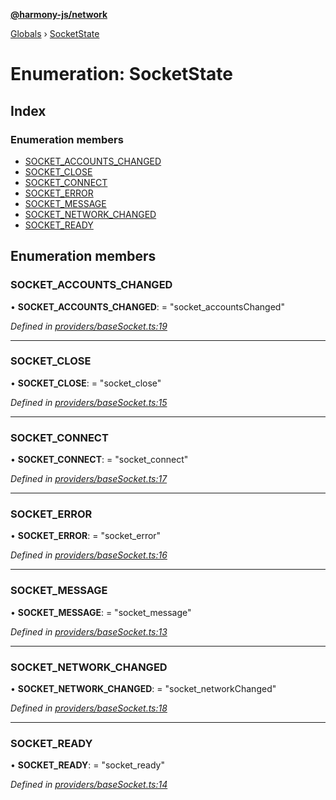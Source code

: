 **[@harmony-js/network](../README.md)**

[Globals](../README.md) › [SocketState](socketstate.md)

# Enumeration: SocketState

## Index

### Enumeration members

* [SOCKET_ACCOUNTS_CHANGED](socketstate.md#socket_accounts_changed)
* [SOCKET_CLOSE](socketstate.md#socket_close)
* [SOCKET_CONNECT](socketstate.md#socket_connect)
* [SOCKET_ERROR](socketstate.md#socket_error)
* [SOCKET_MESSAGE](socketstate.md#socket_message)
* [SOCKET_NETWORK_CHANGED](socketstate.md#socket_network_changed)
* [SOCKET_READY](socketstate.md#socket_ready)

## Enumeration members

###  SOCKET_ACCOUNTS_CHANGED

• **SOCKET_ACCOUNTS_CHANGED**: = "socket_accountsChanged"

*Defined in [providers/baseSocket.ts:19](https://github.com/FireStack-Lab/Harmony-sdk-core/blob/d840c02/packages/harmony-network/src/providers/baseSocket.ts#L19)*

___

###  SOCKET_CLOSE

• **SOCKET_CLOSE**: = "socket_close"

*Defined in [providers/baseSocket.ts:15](https://github.com/FireStack-Lab/Harmony-sdk-core/blob/d840c02/packages/harmony-network/src/providers/baseSocket.ts#L15)*

___

###  SOCKET_CONNECT

• **SOCKET_CONNECT**: = "socket_connect"

*Defined in [providers/baseSocket.ts:17](https://github.com/FireStack-Lab/Harmony-sdk-core/blob/d840c02/packages/harmony-network/src/providers/baseSocket.ts#L17)*

___

###  SOCKET_ERROR

• **SOCKET_ERROR**: = "socket_error"

*Defined in [providers/baseSocket.ts:16](https://github.com/FireStack-Lab/Harmony-sdk-core/blob/d840c02/packages/harmony-network/src/providers/baseSocket.ts#L16)*

___

###  SOCKET_MESSAGE

• **SOCKET_MESSAGE**: = "socket_message"

*Defined in [providers/baseSocket.ts:13](https://github.com/FireStack-Lab/Harmony-sdk-core/blob/d840c02/packages/harmony-network/src/providers/baseSocket.ts#L13)*

___

###  SOCKET_NETWORK_CHANGED

• **SOCKET_NETWORK_CHANGED**: = "socket_networkChanged"

*Defined in [providers/baseSocket.ts:18](https://github.com/FireStack-Lab/Harmony-sdk-core/blob/d840c02/packages/harmony-network/src/providers/baseSocket.ts#L18)*

___

###  SOCKET_READY

• **SOCKET_READY**: = "socket_ready"

*Defined in [providers/baseSocket.ts:14](https://github.com/FireStack-Lab/Harmony-sdk-core/blob/d840c02/packages/harmony-network/src/providers/baseSocket.ts#L14)*